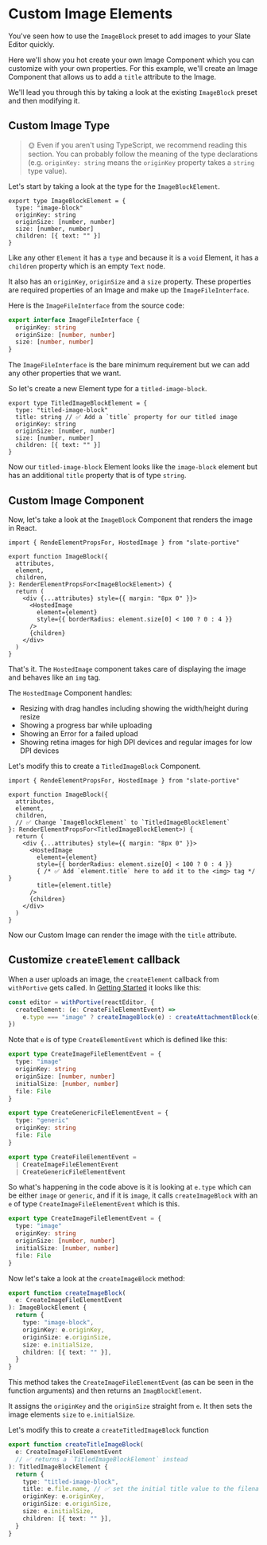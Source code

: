 # Custom Image Elements

You've seen how to use the `ImageBlock` preset to add images to your Slate Editor quickly.

Here we'll show you hot create your own Image Component which you can customize with your own properties. For this example, we'll create an Image Component that allows us to add a `title` attribute to the Image.

We'll lead you through this by taking a look at the existing `ImageBlock` preset and then modifying it.

## Custom Image Type

> 🌞 Even if you aren't using TypeScript, we recommend reading this section. You can probably follow the meaning of the type declarations (e.g. `originKey: string` means the `originKey` property takes a `string` type value).

Let's start by taking a look at the type for the `ImageBlockElement`.

```tsx
export type ImageBlockElement = {
  type: "image-block"
  originKey: string
  originSize: [number, number]
  size: [number, number]
  children: [{ text: "" }]
}
```

Like any other `Element` it has a `type` and because it is a `void` Element, it has a `children` property which is an empty `Text` node.

It also has an `originKey`, `originSize` and a `size` property. These properties are required properties of an Image and make up the `ImageFileInterface`.

Here is the `ImageFileInterface` from the source code:

```ts
export interface ImageFileInterface {
  originKey: string
  originSize: [number, number]
  size: [number, number]
}
```

The `ImageFileInterface` is the bare minimum requirement but we can add any other properties that we want.

So let's create a new Element type for a `titled-image-block`.

```tsx
export type TitledImageBlockElement = {
  type: "titled-image-block"
  title: string // ✅ Add a `title` property for our titled image
  originKey: string
  originSize: [number, number]
  size: [number, number]
  children: [{ text: "" }]
}
```

Now our `titled-image-block` Element looks like the `image-block` element but has an additional `title` property that is of type `string`.

## Custom Image Component

Now, let's take a look at the `ImageBlock` Component that renders the image in React.

```tsx
import { RendeElementPropsFor, HostedImage } from "slate-portive"

export function ImageBlock({
  attributes,
  element,
  children,
}: RenderElementPropsFor<ImageBlockElement>) {
  return (
    <div {...attributes} style={{ margin: "8px 0" }}>
      <HostedImage
        element={element}
        style={{ borderRadius: element.size[0] < 100 ? 0 : 4 }}
      />
      {children}
    </div>
  )
}
```

That's it. The `HostedImage` component takes care of displaying the image and behaves like an `img` tag.

The `HostedImage` Component handles:

- Resizing with drag handles including showing the width/height during resize
- Showing a progress bar while uploading
- Showing an Error for a failed upload
- Showing retina images for high DPI devices and regular images for low DPI devices

Let's modify this to create a `TitledImageBlock` Component.

```tsx
import { RendeElementPropsFor, HostedImage } from "slate-portive"

export function ImageBlock({
  attributes,
  element,
  children,
  // ✅ Change `ImageBlockElement` to `TitledImageBlockElement`
}: RenderElementPropsFor<TitledImageBlockElement>) {
  return (
    <div {...attributes} style={{ margin: "8px 0" }}>
      <HostedImage
        element={element}
        style={{ borderRadius: element.size[0] < 100 ? 0 : 4 }}
        { /* ✅ Add `element.title` here to add it to the <img> tag */ }
        title={element.title}
      />
      {children}
    </div>
  )
}
```

Now our Custom Image can render the image with the `title` attribute.

## Customize `createElement` callback

When a user uploads an image, the `createElement` callback from `withPortive` gets called. In [Getting Started](./01-getting-started.md) it looks like this:

```ts
const editor = withPortive(reactEditor, {
  createElement: (e: CreateFileElementEvent) =>
    e.type === "image" ? createImageBlock(e) : createAttachmentBlock(e),
})
```

Note that `e` is of type `CreateElementEvent` which is defined like this:

```ts
export type CreateImageFileElementEvent = {
  type: "image"
  originKey: string
  originSize: [number, number]
  initialSize: [number, number]
  file: File
}

export type CreateGenericFileElementEvent = {
  type: "generic"
  originKey: string
  file: File
}

export type CreateFileElementEvent =
  | CreateImageFileElementEvent
  | CreateGenericFileElementEvent
```

So what's happening in the code above is it is looking at `e.type` which can be either `image` or `generic`, and if it is `image`, it calls `createImageBlock` with an `e` of type `CreateImageFileElementEvent` which is this.

```ts
export type CreateImageFileElementEvent = {
  type: "image"
  originKey: string
  originSize: [number, number]
  initialSize: [number, number]
  file: File
}
```

Now let's take a look at the `createImageBlock` method:

```ts
export function createImageBlock(
  e: CreateImageFileElementEvent
): ImageBlockElement {
  return {
    type: "image-block",
    originKey: e.originKey,
    originSize: e.originSize,
    size: e.initialSize,
    children: [{ text: "" }],
  }
}
```

This method takes the `CreateImageFileElementEvent` (as can be seen in the function arguments) and then returns an `ImagBlockElement`.

It assigns the `originKey` and the `originSize` straight from `e`. It then sets the image elements `size` to `e.initialSize`.

Let's modify this to create a `createTitledImageBlock` function

```ts
export function createTitleImageBlock(
  e: CreateImageFileElementEvent
  // ✅ returns a `TitledImageBlockElement` instead
): TitledImageBlockElement {
  return {
    type: "titled-image-block",
    title: e.file.name, // ✅ set the initial title value to the filename
    originKey: e.originKey,
    originSize: e.originSize,
    size: e.initialSize,
    children: [{ text: "" }],
  }
}
```
